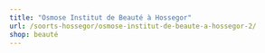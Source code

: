 ```yaml
---
title: "Osmose Institut de Beauté à Hossegor"
url: /soorts-hossegor/osmose-institut-de-beaute-a-hossegor-2/
shop: beauté
---
```

